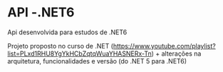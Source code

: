# API -.NET6
 Api desenvolvida para estudos de .NET6

Projeto proposto no curso de .NET (https://www.youtube.com/playlist?list=PLxd1RHU8YgYkHCbZqtqWuaYHASNERx-Tn) + alterações na arquitetura, funcionalidades e versão (do .NET 5 para .NET6)
